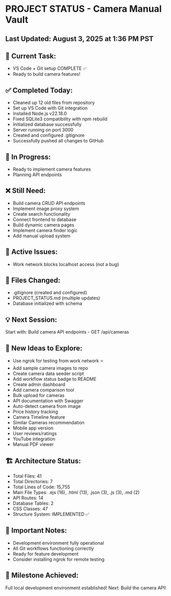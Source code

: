 # PROJECT STATUS - Camera Manual Vault


## Last Updated: August 3, 2025 at 1:36 PM PST

## 🎯 Current Task:
- VS Code + Git setup COMPLETE ✅
- Ready to build camera features!


## ✅ Completed Today:
- Cleaned up 12 old files from repository
- Set up VS Code with Git integration
- Installed Node.js v22.18.0
- Fixed SQLite3 compatibility with npm rebuild
- Initialized database successfully
- Server running on port 3000
- Created and configured .gitignore
- Successfully pushed all changes to GitHub


## 🔄 In Progress:
- Ready to implement camera features
- Planning API endpoints


## ❌ Still Need:
- Build camera CRUD API endpoints
- Implement image proxy system
- Create search functionality
- Connect frontend to database
- Build dynamic camera pages
- Implement camera finder logic
- Add manual upload system


## 🐛 Active Issues:
- Work network blocks localhost access (not a bug)


## 📁 Files Changed:
- .gitignore (created and configured)
- PROJECT_STATUS.md (multiple updates)
- Database initialized with schema


## 💡 Next Session:
Start with: Build camera API endpoints - GET /api/cameras


## 🚀 New Ideas to Explore:
- Use ngrok for testing from work network ⭐
- Add sample camera images to repo
- Create camera data seeder script
- Add workflow status badge to README
- Create admin dashboard
- Add camera comparison tool
- Bulk upload for cameras
- API documentation with Swagger
- Auto-detect camera from image
- Price history tracking
- Camera Timeline feature
- Similar Cameras recommendation
- Mobile app version
- User reviews/ratings
- YouTube integration
- Manual PDF viewer


## 🏗️ Architecture Status:
- Total Files: 41
- Total Directories: 7
- Total Lines of Code: 15,755
- Main File Types: .ejs (16), .html (13), .json (3), .js (3), .md (2)
- API Routes: 14
- Database Tables: 2
- CSS Classes: 47
- Structure System: IMPLEMENTED ✅

## 📝 Important Notes:
- Development environment fully operational
- All Git workflows functioning correctly
- Ready for feature development
- Consider installing ngrok for remote testing


## 🎉 Milestone Achieved:
Full local development environment established!
Next: Build the camera API!